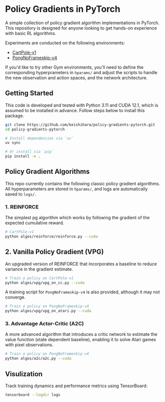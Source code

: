 # Policy Gradients in PyTorch

A simple collection of policy gradient algorithm implementations in PyTorch. This repository is designed for anyone looking to get hands-on experience with basic RL algorithms.

Experiments are conducted on the following environments:

- [CartPole-v1](https://gymnasium.farama.org/environments/classic_control/cart_pole/)
- [PongNoFrameskip-v4](https://ale.farama.org/environments/pong/)

If you'd like to try other Gym environments, you'll need to define the corresponding hyperprameters in `hparams/` and adjust the scripts to handle the new observation and action spaces, and the network architecture.

## Getting Started

This code is developed and tested with Python 3.11 and CUDA 12.1, which is assumed to be installed in advance. Follow steps below to install this package.

```bash
git clone https://github.com/keishihara/policy-gradients-pytorch.git
cd policy-gradients-pytorch

# Install dependencies via `uv`
uv sync

# Or install via `pip`
pip install -e .
```

## Policy Gradient Algorithms

This repo currently contains the following classic policy gradient algorithms. All hyperparameters are stored in `hparams/`, and logs are automatically saved to `logs/`.

### 1. REINFORCE

The simplest pg algorithm which works by following the gradient of the expected cumulative reward.

```bash
# CartPole-v1
python algos/reinforce/reinforce.py --cuda
```

## 2. Vanilla Policy Gradient (VPG)

An upgraded version of REINFORCE that incorporates a baseline to reduce variance in the gradient estimate.

```bash
# Train a policy on CartPole-v1
python algos/vpg/vpg_on_cc.py --cuda
```

A training script for `PongNoFrameskip-v4` is also provided, although it may not converge.

```bash
# Train a policy on PongNoFrameskip-v4
python algos/vpg/vpg_on_atari.py --cuda
```

### 3. Advantage Actor-Critic (A2C)

A more advanced algorithm that introduces a critic network to estimate the value function (state dependent baseline), enabling it to solve Atari games with pixel observations.

```bash
# Train a policy on PongNoFrameskip-v4
python algos/a2c/a2c.py --cuda
```

## Visulization

Track training dynamics and performance metrics using TensorBoard:

```bash
tensorboard --logdir logs
```
